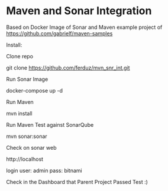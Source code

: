 # Maven and Sonar Integration

Based on Docker Image of Sonar and Maven example project of https://github.com/gabrielf/maven-samples

Install:

Clone repo

git clone https://github.com/ferduz/mvn_snr_int.git

Run Sonar Image

docker-compose up -d

Run Maven

mvn install

Run Maven Test against SonarQube

mvn sonar:sonar

Check on sonar web

http://localhost

login 
user: admin
pass: bitnami

Check in the Dashboard that Parent Project Passed Test :)
